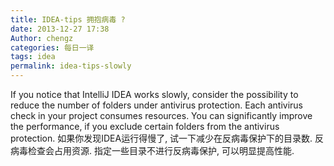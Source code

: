 ```yaml
---
title: IDEA-tips 拥抱病毒 ?
date: 2013-12-27 17:38
Author: chengz
categories: 每日一译
tags: idea
permalink: idea-tips-slowly
---
```



If you notice that IntelliJ IDEA works slowly, consider the possibility
to reduce the number of folders under antivirus protection. Each
antivirus check in your project consumes resources. You can
significantly improve the performance, if you exclude certain folders
from the antivirus protection. 如果你发现IDEA运行得慢了,
试一下减少在反病毒保护下的目录数. 反病毒检查会占用资源.
指定一些目录不进行反病毒保护, 可以明显提高性能.
